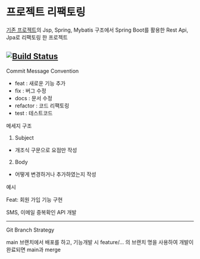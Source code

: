 # 프로젝트 리팩토링

[기존 프로젝트](https://github.com/thwang26/bitcampProject)의 Jsp, Spring, Mybatis 구조에서 Spring Boot를 활용한 
Rest Api, Jpa로 리팩토링 한 프로젝트

[![Build Status](https://app.travis-ci.com/thwang26/Bitcafe.svg?branch=main)](https://app.travis-ci.com/thwang26/Bitcafe)
---

Commit Message Convention

* feat : 새로운 기능 추가
* fix : 버그 수정
* docs : 문서 수정
* refactor : 코드 리팩토링
* test : 테스트코드

메세지 구조
1. Subject
* 개조식 구문으로 요점만 작성

2. Body
* 어떻게 변경하거나 추가하였는지 작성

예시

Feat: 회원 가입 기능 구현

SMS, 이메일 중복확인 API 개발

---

Git Branch Strategy

main 브랜치에서 배포를 하고, 기능개발 시 feature/... 의 브랜치 명을 사용하여 개발이 완료되면 main과 merge
